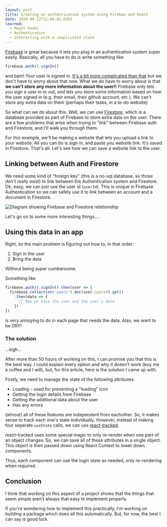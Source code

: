 ```yaml
---
layout: post
title: Creating an authentication system using Firebae and React
date: 2020-09-22T22:04:02.036Z
learned:
  - React hooks
  - Authentication
  - Interacting with a complicated state
---
```


[Firebase] is great because it lets you plug in an authentication system super
easily. Basically, all you have to do is write something like:

[firebase]: https://firebase.google.com/

```javascript
firebase.auth().signIn()
```

and bam! Your user is signed in. [It's a bit more complicated than
that][firebase login] but we don't have to worry about that now. What we do have
to worry about is that **we can't store any more information about the user!!**
Firebase only lets you sign a user in or out, and lets you store some
information based on how the user signed in (e.g. their email, their github
account, etc.). We can't store any extra data on them (perhaps their tasks, in a
to-do website)

[firebase login]: https://firebase.google.com/docs/auth

So what can we do about this. Well, we can use [Firestore], which is a database
provided as part of Firebase to store extra data on the user. There are a few
problems that arise when trying to "link" between Firebase auth and Firestore,
and I'll walk you through them.

[firestore]: https://firebase.google.com/docs/firestore

For this example, we'll be making a website that lets you upload a link to your
website. All you can do is sign in, and paste you website link. It's saved in
Firestore. That's all. Let's see how we can save a website link to the user.

Linking between Auth and Firestore
----------------------------------

We need some kind of "foreign key" (this is a no-sql database, so those don't
really exist) to link between the Authentication system and Firestore. Ok, easy,
we can just use the user id (`userId`). This is unique in Firebase
Authentication so we can safely use it to link between an account and a document
in Firestore.

![Diagram showing Firebase and Firestore
relationship](https://i.imgur.com/OLuJRlm.png)

Let's go on to some more interesting things....

Using this data in an app
-------------------------

Right, so the main problem is figuring out how to, in that order:

  1. Sign in the user
  2. Bring the data

Without being super cumbersome.

Something like

```javascript
firebase.auth().signIn().then(user => {
  firebase.collection('users').doc(user.userid).get()
    .then(data => {
      // Now we have the user and the user's data
    })
})
```

is very annoying to do in each page that needs the data. Also, we want to be
DRY!

### The solution

...sigh...

After more than 50 hours of working on this, I can promise you that this is the
best way. I could explain every option and why it doesn't work (buy me a coffee
and I will), but, for this article, here is the solution I came up with.

Firstly, we need to manage the state of the following attributes:

  * Loading - used for presenting a "loading" icon
  * Getting the login details from Firebase
  * Getting the additional data about the user
  * Has any errors

(almost) all of these features are independent from eachother. So, it makes
sense to track each one's state individually. However, instead of making four
seperate `useState` calls, we can use [react-tracked].

[react-tracked]: https://github.com/dai-shi/react-tracked

react-tracked uses some special magic to only re-render when one _part_ of an
object changes. So, we can save all of these attributes in a single object. This
object is then passed down using React Context to lower down components.

Thus, each component can use the login state as needed, only re-rendering when
required.

Conclusion
----------

I think that working on this aspect of a project shows that the things that seem
simple aren't always that easy to implement properly.

If you're wondering how to implement this practically, I'm working on building a
package which does all this automatically. But, for now, the best I can say is
good luck.

